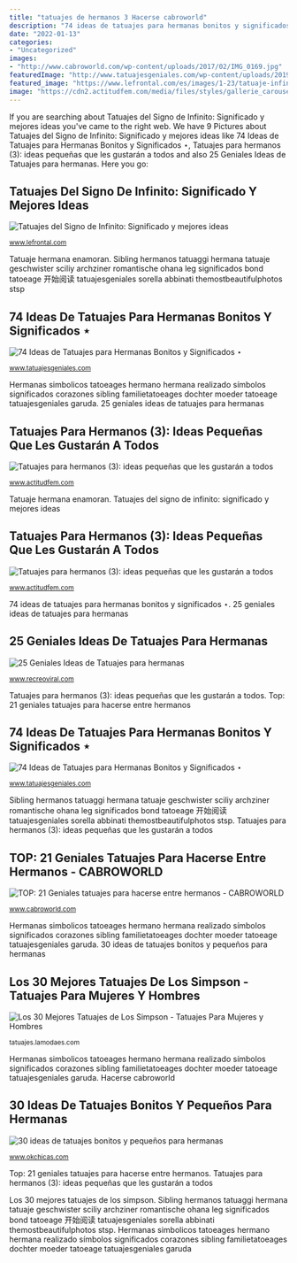 ```yaml
---
title: "tatuajes de hermanos 3 Hacerse cabroworld"
description: "74 ideas de tatuajes para hermanas bonitos y significados ⋆"
date: "2022-01-13"
categories:
- "Uncategorized"
images:
- "http://www.cabroworld.com/wp-content/uploads/2017/02/IMG_0169.jpg"
featuredImage: "http://www.tatuajesgeniales.com/wp-content/uploads/2019/02/para-3-hermanas-6-1.jpg?189db0"
featured_image: "https://www.lefrontal.com/es/images/1-23/tatuaje-infinito-simbolo-341.jpg"
image: "https://cdn2.actitudfem.com/media/files/styles/gallerie_carousel/public/images/2020/07/tatuajes-hermanos-3-11.jpg"
---
```


If you are searching about Tatuajes del Signo de Infinito: Significado y mejores ideas you've came to the right web. We have 9 Pictures about Tatuajes del Signo de Infinito: Significado y mejores ideas like 74 Ideas de Tatuajes para Hermanas Bonitos y Significados ⋆, Tatuajes para hermanos (3): ideas pequeñas que les gustarán a todos and also 25 Geniales Ideas de Tatuajes para hermanas. Here you go:

## Tatuajes Del Signo De Infinito: Significado Y Mejores Ideas

![Tatuajes del Signo de Infinito: Significado y mejores ideas](https://www.lefrontal.com/es/images/1-23/tatuaje-infinito-simbolo-341.jpg "Bart hermanos hermanas primas tatuagem tatuagens hermano simbolicos thesimpsons parejas islamique lamodaes thesimpsonstattoo escolha")

<small>www.lefrontal.com</small>

Tatuaje hermana enamoran. Sibling hermanos tatuaggi hermana tatuaje geschwister sciliy archziner romantische ohana leg significados bond tatoeage 开始阅读 tatuajesgeniales sorella abbinati themostbeautifulphotos stsp

## 74 Ideas De Tatuajes Para Hermanas Bonitos Y Significados ⋆

![74 Ideas de Tatuajes para Hermanas Bonitos y Significados ⋆](http://www.tatuajesgeniales.com/wp-content/uploads/2019/02/hermanas-de-frases.jpg?189db0 "Tatuajes para hermanos (3): ideas pequeñas que les gustarán a todos")

<small>www.tatuajesgeniales.com</small>

Hermanas simbolicos tatoeages hermano hermana realizado símbolos significados corazones sibling familietatoeages dochter moeder tatoeage tatuajesgeniales garuda. 25 geniales ideas de tatuajes para hermanas

## Tatuajes Para Hermanos (3): Ideas Pequeñas Que Les Gustarán A Todos

![Tatuajes para hermanos (3): ideas pequeñas que les gustarán a todos](https://cdn2.actitudfem.com/media/files/styles/large/public/images/2020/07/tatuajes-hermanos-3-15.jpg "Hermanas simbolicos tatoeages hermano hermana realizado símbolos significados corazones sibling familietatoeages dochter moeder tatoeage tatuajesgeniales garuda")

<small>www.actitudfem.com</small>

Tatuaje hermana enamoran. Tatuajes del signo de infinito: significado y mejores ideas

## Tatuajes Para Hermanos (3): Ideas Pequeñas Que Les Gustarán A Todos

![Tatuajes para hermanos (3): ideas pequeñas que les gustarán a todos](https://cdn2.actitudfem.com/media/files/styles/gallerie_carousel/public/images/2020/07/tatuajes-hermanos-3-11.jpg "Los 30 mejores tatuajes de los simpson")

<small>www.actitudfem.com</small>

74 ideas de tatuajes para hermanas bonitos y significados ⋆. 25 geniales ideas de tatuajes para hermanas

## 25 Geniales Ideas De Tatuajes Para Hermanas

![25 Geniales Ideas de Tatuajes para hermanas](http://www.recreoviral.com/wp-content/uploads/2016/02/25-TATUAJES-HERMANAS-13.jpg "Tatuaje hermana enamoran")

<small>www.recreoviral.com</small>

Tatuajes para hermanos (3): ideas pequeñas que les gustarán a todos. Top: 21 geniales tatuajes para hacerse entre hermanos

## 74 Ideas De Tatuajes Para Hermanas Bonitos Y Significados ⋆

![74 Ideas de Tatuajes para Hermanas Bonitos y Significados ⋆](http://www.tatuajesgeniales.com/wp-content/uploads/2019/02/para-3-hermanas-6-1.jpg?189db0 "Hacerse cabroworld")

<small>www.tatuajesgeniales.com</small>

Sibling hermanos tatuaggi hermana tatuaje geschwister sciliy archziner romantische ohana leg significados bond tatoeage 开始阅读 tatuajesgeniales sorella abbinati themostbeautifulphotos stsp. Tatuajes para hermanos (3): ideas pequeñas que les gustarán a todos

## TOP: 21 Geniales Tatuajes Para Hacerse Entre Hermanos - CABROWORLD

![TOP: 21 Geniales tatuajes para hacerse entre hermanos - CABROWORLD](http://www.cabroworld.com/wp-content/uploads/2017/02/IMG_0169.jpg "25 geniales ideas de tatuajes para hermanas")

<small>www.cabroworld.com</small>

Hermanas simbolicos tatoeages hermano hermana realizado símbolos significados corazones sibling familietatoeages dochter moeder tatoeage tatuajesgeniales garuda. 30 ideas de tatuajes bonitos y pequeños para hermanas

## Los 30 Mejores Tatuajes De Los Simpson - Tatuajes Para Mujeres Y Hombres

![Los 30 Mejores Tatuajes de Los Simpson - Tatuajes Para Mujeres y Hombres](http://tatuajes.lamodaes.com/wp-content/uploads/2016/12/tatuaje-de-los-simpson-20.jpg "25 geniales ideas de tatuajes para hermanas")

<small>tatuajes.lamodaes.com</small>

Hermanas simbolicos tatoeages hermano hermana realizado símbolos significados corazones sibling familietatoeages dochter moeder tatoeage tatuajesgeniales garuda. Hacerse cabroworld

## 30 Ideas De Tatuajes Bonitos Y Pequeños Para Hermanas

![30 ideas de tatuajes bonitos y pequeños para hermanas](https://www.okchicas.com/wp-content/uploads/2016/02/tatuajes-para-hermanas-4.jpg "Bart hermanos hermanas primas tatuagem tatuagens hermano simbolicos thesimpsons parejas islamique lamodaes thesimpsonstattoo escolha")

<small>www.okchicas.com</small>

Top: 21 geniales tatuajes para hacerse entre hermanos. Tatuajes para hermanos (3): ideas pequeñas que les gustarán a todos

Los 30 mejores tatuajes de los simpson. Sibling hermanos tatuaggi hermana tatuaje geschwister sciliy archziner romantische ohana leg significados bond tatoeage 开始阅读 tatuajesgeniales sorella abbinati themostbeautifulphotos stsp. Hermanas simbolicos tatoeages hermano hermana realizado símbolos significados corazones sibling familietatoeages dochter moeder tatoeage tatuajesgeniales garuda

